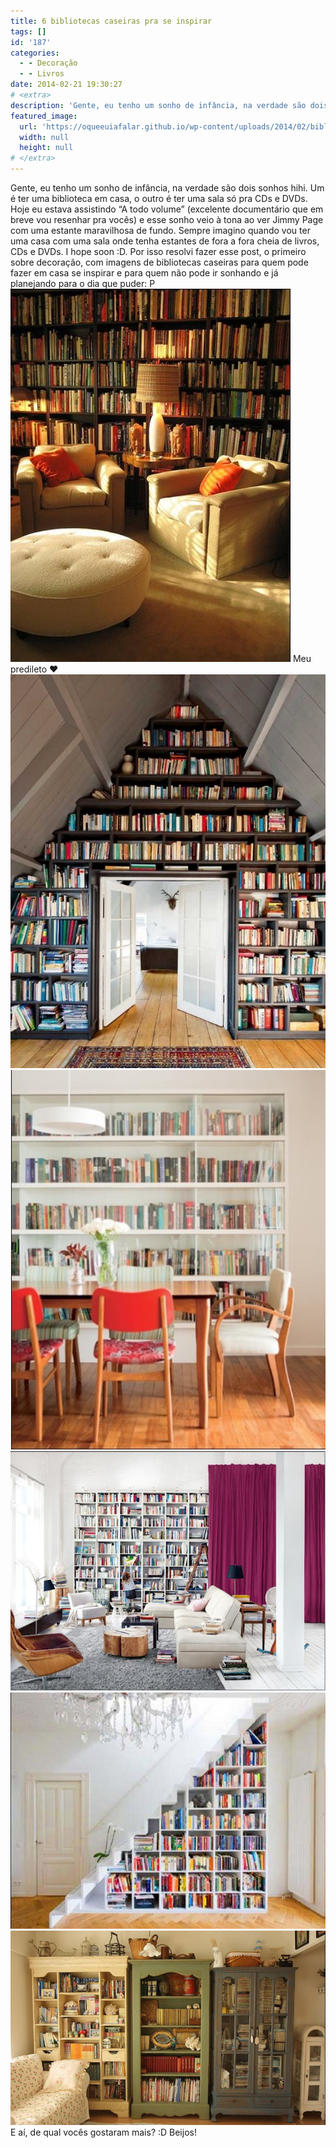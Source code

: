 ```yaml
---
title: 6 bibliotecas caseiras pra se inspirar
tags: []
id: '187'
categories:
  - - Decoração
  - - Livros
date: 2014-02-21 19:30:27
# <extra>
description: 'Gente, eu tenho um sonho de infância, na verdade são dois sonhos hihi. Um é ter uma biblioteca em casa, o outro é ter uma sala só pra CDs e DVDs. Hoje eu estava assistindo “A todo volume” (excelente documentário que em breve vou resenhar pra vocês) e esse sonho veio à tona ao ver Jimmy Page com uma estante maravilhosa de fundo. Sempre imagino quando vou ter uma casa com uma sala onde tenha estantes de fora a fora cheia de livros, CDs e DVDs. I hope soon :D. Por isso resolvi fazer esse post, o primeiro sobre decoração, com imagens de bibliotecas caseiras para quem pode fazer em casa se inspirar e para quem não pode ir sonhando e já planejando para o dia que puder: P E aí, de qual vocês gostaram mais? 😀 Beijos!'
featured_image: 
  url: 'https://oqueeuiafalar.github.io/wp-content/uploads/2014/02/biblioteca-5.jpg?w=438'
  width: null
  height: null
# </extra>
---
```


Gente, eu tenho um sonho de infância, na verdade são dois sonhos hihi. Um é ter uma biblioteca em casa, o outro é ter uma sala só pra CDs e DVDs. Hoje eu estava assistindo “A todo volume” (excelente documentário que em breve vou resenhar pra vocês) e esse sonho veio à tona ao ver Jimmy Page com uma estante maravilhosa de fundo. Sempre imagino quando vou ter uma casa com uma sala onde tenha estantes de fora a fora cheia de livros, CDs e DVDs. I hope soon :D. Por isso resolvi fazer esse post, o primeiro sobre decoração, com imagens de bibliotecas caseiras para quem pode fazer em casa se inspirar e para quem não pode ir sonhando e já planejando para o dia que puder: P [![Image](/wp-content/uploads/2014/02/biblioteca-5.jpg?w=438)](/wp-content/uploads/2014/02/biblioteca-5.jpg) Meu predileto ♥ [![Image](/wp-content/uploads/2014/02/une-bibliotheque-sous-les-toits2000403907212.jpeg?w=590)](/wp-content/uploads/2014/02/une-bibliotheque-sous-les-toits2000403907212.jpeg) [![Image](/wp-content/uploads/2014/02/estante-para-livros-casa-e-jardim.jpg?w=530)](/wp-content/uploads/2014/02/estante-para-livros-casa-e-jardim.jpg) [![Image](/wp-content/uploads/2014/02/estante-arquitrecos-via-achados-de-decorac3a7c3a3ojpg.jpg?w=650)](/wp-content/uploads/2014/02/estante-arquitrecos-via-achados-de-decorac3a7c3a3ojpg.jpg) [![Image](/wp-content/uploads/2014/02/decoracao-interiores-estantes.jpg?w=650)](/wp-content/uploads/2014/02/decoracao-interiores-estantes.jpg)[![Image](/wp-content/uploads/2014/02/livros-guardados-em-armarios32628.jpg?w=650)](/wp-content/uploads/2014/02/livros-guardados-em-armarios32628.jpg) E aí, de qual vocês gostaram mais? :D Beijos!
